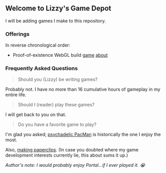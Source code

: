 ## Welcome to Lizzy's Game Depot

I will be adding games I make to this repository.

### Offerings

In reverse chronological order:

- Proof-of-existence WebGL build [game](https://lizzy.wiki/games/demo/release/index.html) [about](https://lizzy.wiki/games/demo/index.html)

### Frequently Asked Questions

> Should you (Lizzy) be writing games?

Probably not. I have no more than 16 cumulative hours of gameplay in my entire life.

> Should I (reader) play these games?

I will get back to you on that.

> Do you have a favorite game to play?

I'm glad you asked; [psychadelic PacMan](https://www.youtube.com/watch?v=mV_jf2GyjkE) is historically the one I enjoy the most.

Also, [making paperclips](https://www.decisionproblem.com/paperclips/index2.html). (In case you doubted where my game development interests currently lie, this about sums it up.)

_Author's note: I would probably enjoy Portal...if I ever played it. :sob:_
